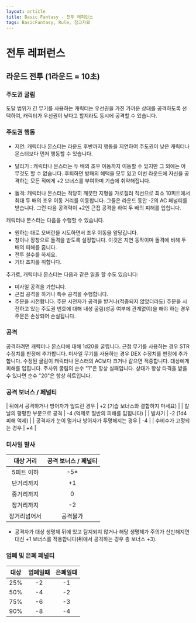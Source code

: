 ```yaml
---
layout: article
title: Basic Fantasy - 전투 레퍼런스
tags: BasicFantasy, Rule, 참고자료
---
```


# 전투 레퍼런스
## 라운드 전투 (1라운드 = 10초)
### 주도권 굴림

도달 범위가 긴 무기를 사용하는 캐릭터는 우선권을 가진 가까운 상대를 공격하도록 선택하여, 캐릭터가 우선권이 낮다고 할지라도 동시에 공격할 수 있습니다.

### 주도권 행동

* 지연: 캐릭터나 몬스터는 라운드 후반까지 행동을 지연하여 주도권이 낮은 캐릭터나 몬스터보다 먼저 행동할 수 있습니다.

* 달리기 : 캐릭터나 몬스터는 두 배의 조우 이동까지 이동할 수 있지만 그 외에는 아무것도 할 수 없습니다. 후퇴하면 방패의 혜택을 모두 잃고 이번 라운드에 자신을 공격하는 모든 적에게 +2 보너스를 부여하며 기습에 취약해집니다.

* 돌격: 캐릭터나 몬스터는 적당히 깨끗한 지형을 가로질러 직선으로 최소 10피트에서 최대 두 배의 조우 이동 거리를 이동합니다. 그들은 라운드 동안 -2의 AC 페널티를 받습니다. 그런 다음 공격력이 +2인 근접 공격을 하여 두 배의 피해를 입힙니다.

캐릭터나 몬스터는 다음을 수행할 수 있습니다.
* 원하는 대로 오버런을 시도하면서 조우 이동을 앞당깁니다.
* 창이나 장창으로 돌격을 받도록 설정합니다. 이것은 지연 동작이며 돌격에 비해 두 배의 피해를 줍니다.
* 전투 철수를 하세요.
* 기타 조치를 취합니다.

추가로, 캐릭터나 몬스터는 다음과 같은 일을 할 수도 있습니다:
* 미사일 공격을 가합니다.
* 근접 공격을 하거나 특수 공격을 수행합니다.
* 주문을 시전합니다. 주문 시전자가 공격을 받거나(적중되지 않았더라도) 주문을 시전하고 있는 주도권 번호에 대해 내성 굴림(성공 여부에 관계없이)을 해야 하는 경우 주문은 손상되어 손실됩니다.

### 공격

공격하려면 캐릭터나 몬스터에 대해 1d20을 굴립니다. 근접 무기를 사용하는 경우 STR 수정치를 판정에 추가합니다. 미사일 무기를 사용하는 경우 DEX 수정치를 판정에 추가합니다. 수정된 굴림이 캐릭터나 몬스터의 AC보다 크거나 같으면 적중합니다. 대상에게 피해를 입힙니다. 주사위 굴림의 순수 "1"은 항상 실패입니다. 상대가 항상 타격을 받을 수 있다면 순수 "20"은 항상 히트입니다.

### 공격 보너스 / 페널티

| 뒤에서 공격하거나 방어자가 엎드린 경우 | +2 (기습 보너스와 결합하지 마세요) |
| 칼날의 평평한 부분으로 공격 | -4 (억제로 절반의 피해를 입힙니다) |
| 발차기 | -2 (1d4 피해 억제) |
| 공격자가 눈이 멀거나 방어자가 투명해지는 경우 | -4 |
| 수비수가 고정되는 경우 | +4 |

### 미사일 발사

| 대상 거리 | 공격 보너스 / 페널티 |
| :-: | :-: |
| 5피트 이하 | -5* |
| 단거리까지 | +1 |
| 중거리까지 | 0 |
| 장거리까지 | -2 |
| 장거리넘어서 | 공격불가 |

* 공격자가 대상 생명체 뒤에 있고 탐지되지 않거나 해당 생명체가 주의가 산만해지면 대신 +1 보너스를 적용합니다(뒤에서 공격하는 경우 총 보너스 +3).

### 엄폐 및 은폐 페널티

| 대상 | 엄폐일때 | 은폐일때 |
| :-: | :-: | :-: |
| 25% | -2 | -1 |
| 50% | -4 | -2 |
| 75% | -6 | -3 |
| 90% | -8 | -4 |

